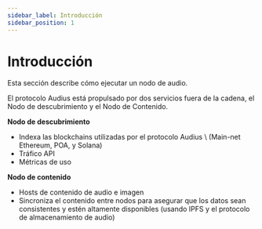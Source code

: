 ```yaml
---
sidebar_label: Introducción
sidebar_position: 1
---
```


# Introducción

Esta sección describe cómo ejecutar un nodo de audio.

El protocolo Audius está propulsado por dos servicios fuera de la cadena, el Nodo de descubrimiento y el Nodo de Contenido.

**Nodo de descubrimiento**

* Indexa las blockchains utilizadas por el protocolo Audius \ (Main-net Ethereum, POA, y Solana\)
* Tráfico API
* Métricas de uso

**Nodo de contenido**

* Hosts de contenido de audio e imagen
* Sincroniza el contenido entre nodos para asegurar que los datos sean consistentes y estén altamente disponibles \(usando IPFS y el protocolo de almacenamiento de audio\)
